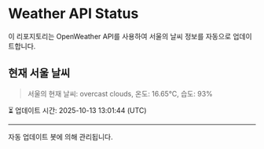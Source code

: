 
# Weather API Status

이 리포지토리는 OpenWeather API를 사용하여 서울의 날씨 정보를 자동으로 업데이트합니다.

## 현재 서울 날씨
> 서울의 현재 날씨: overcast clouds, 온도: 16.65°C, 습도: 93%

⏳ 업데이트 시간: 2025-10-13 13:01:44 (UTC)

---
자동 업데이트 봇에 의해 관리됩니다.
